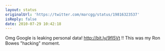 ```yaml
---
layout: status
originalUrl: 'https://twitter.com/marcgg/status/19816323537'
isReply: false
date: 2010-07-29 10:42:18
---
```


Omg Google is leaking personal data! http://bit.ly/9fI5Vt !! This was my Ron Bowes "hacking" moment.
